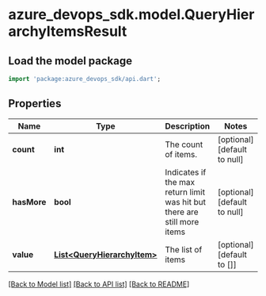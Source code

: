 # azure_devops_sdk.model.QueryHierarchyItemsResult

## Load the model package
```dart
import 'package:azure_devops_sdk/api.dart';
```

## Properties
Name | Type | Description | Notes
------------ | ------------- | ------------- | -------------
**count** | **int** | The count of items. | [optional] [default to null]
**hasMore** | **bool** | Indicates if the max return limit was hit but there are still more items | [optional] [default to null]
**value** | [**List&lt;QueryHierarchyItem&gt;**](QueryHierarchyItem.md) | The list of items | [optional] [default to []]

[[Back to Model list]](../README.md#documentation-for-models) [[Back to API list]](../README.md#documentation-for-api-endpoints) [[Back to README]](../README.md)


